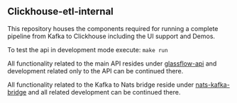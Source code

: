 ## Clickhouse-etl-internal

This repository houses the components required for running a complete pipeline
from Kafka to Clickhouse including the UI support and Demos.

To test the api in development mode execute:
`make run`

All functionality related to the main API resides under [glassflow-api](./glassflow-api) and development related only to the API can be continued there.

All functionality related to the Kafka to Nats bridge reside under [nats-kafka-bridge](./nats-kafka-bridge) and all related development can be continued there.

